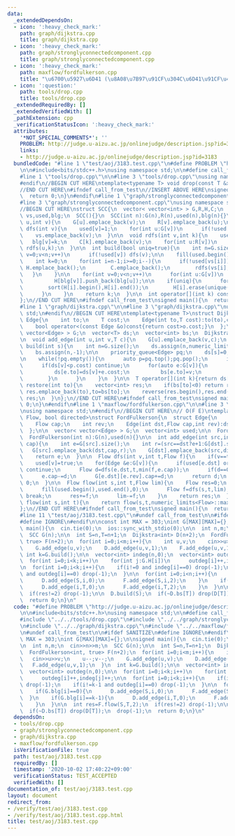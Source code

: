 ```yaml
---
data:
  _extendedDependsOn:
  - icon: ':heavy_check_mark:'
    path: graph/dijkstra.cpp
    title: graph/dijkstra.cpp
  - icon: ':heavy_check_mark:'
    path: graph/stronglyconnectedcomponent.cpp
    title: graph/stronglyconnectedcomponent.cpp
  - icon: ':heavy_check_mark:'
    path: maxflow/fordfulkerson.cpp
    title: "\u6700\u5927\u6D41 (\u8A08\u7B97\u91CF\u304C\u6D41\u91CF\u4F9D\u5B58)"
  - icon: ':question:'
    path: tools/drop.cpp
    title: tools/drop.cpp
  _extendedRequiredBy: []
  _extendedVerifiedWith: []
  _pathExtension: cpp
  _verificationStatusIcon: ':heavy_check_mark:'
  attributes:
    '*NOT_SPECIAL_COMMENTS*': ''
    PROBLEM: http://judge.u-aizu.ac.jp/onlinejudge/description.jsp?id=3183
    links:
    - http://judge.u-aizu.ac.jp/onlinejudge/description.jsp?id=3183
  bundledCode: "#line 1 \"test/aoj/3183.test.cpp\"\n#define PROBLEM \"http://judge.u-aizu.ac.jp/onlinejudge/description.jsp?id=3183\"\
    \n\n#include<bits/stdc++.h>\nusing namespace std;\n\n#define call_from_test\n\
    #line 1 \"tools/drop.cpp\"\n\n#line 3 \"tools/drop.cpp\"\nusing namespace std;\n\
    #endif\n//BEGIN CUT HERE\ntemplate<typename T> void drop(const T &x){cout<<x<<endl;exit(0);}\n\
    //END CUT HERE\n#ifndef call_from_test\n//INSERT ABOVE HERE\nsigned main(){\n\
    \  return 0;\n}\n#endif\n#line 1 \"graph/stronglyconnectedcomponent.cpp\"\n\n\
    #line 3 \"graph/stronglyconnectedcomponent.cpp\"\nusing namespace std;\n#endif\n\
    //BEGIN CUT HERE\nstruct SCC{\n  vector< vector<int> > G,R,H,C;\n  vector<int>\
    \ vs,used,blg;\n  SCC(){}\n  SCC(int n):G(n),R(n),used(n),blg(n){}\n\n  void add_edge(int\
    \ u,int v){\n    G[u].emplace_back(v);\n    R[v].emplace_back(u);\n  }\n\n  void\
    \ dfs(int v){\n    used[v]=1;\n    for(int u:G[v])\n      if(!used[u]) dfs(u);\n\
    \    vs.emplace_back(v);\n  }\n\n  void rdfs(int v,int k){\n    used[v]=1;\n \
    \   blg[v]=k;\n    C[k].emplace_back(v);\n    for(int u:R[v])\n      if(!used[u])\
    \ rdfs(u,k);\n  }\n\n  int build(bool uniq=true){\n    int n=G.size();\n    for(int\
    \ v=0;v<n;v++)\n      if(!used[v]) dfs(v);\n\n    fill(used.begin(),used.end(),0);\n\
    \    int k=0;\n    for(int i=n-1;i>=0;i--){\n      if(!used[vs[i]]){\n       \
    \ H.emplace_back();\n        C.emplace_back();\n        rdfs(vs[i],k++);\n   \
    \   }\n    }\n\n    for(int v=0;v<n;v++)\n      for(int u:G[v])\n        if(blg[v]!=blg[u])\n\
    \          H[blg[v]].push_back(blg[u]);\n\n    if(uniq){\n      for(int i=0;i<k;i++){\n\
    \        sort(H[i].begin(),H[i].end());\n        H[i].erase(unique(H[i].begin(),H[i].end()),H[i].end());\n\
    \      }\n    }\n    return k;\n  }\n\n  int operator[](int k) const{return blg[k];}\n\
    };\n//END CUT HERE\n#ifndef call_from_test\nsigned main(){\n  return 0;\n}\n#endif\n\
    #line 1 \"graph/dijkstra.cpp\"\n\n#line 3 \"graph/dijkstra.cpp\"\nusing namespace\
    \ std;\n#endif\n//BEGIN CUT HERE\ntemplate<typename T>\nstruct Dijkstra{\n  struct\
    \ Edge{\n    int to;\n    T cost;\n    Edge(int to,T cost):to(to),cost(cost){}\n\
    \    bool operator<(const Edge &o)const{return cost>o.cost;}\n  };\n\n  vector<\
    \ vector<Edge> > G;\n  vector<T> ds;\n  vector<int> bs;\n  Dijkstra(int n):G(n){}\n\
    \n  void add_edge(int u,int v,T c){\n    G[u].emplace_back(v,c);\n  }\n\n  void\
    \ build(int s){\n    int n=G.size();\n    ds.assign(n,numeric_limits<T>::max());\n\
    \    bs.assign(n,-1);\n\n    priority_queue<Edge> pq;\n    ds[s]=0;\n    pq.emplace(s,ds[s]);\n\
    \n    while(!pq.empty()){\n      auto p=pq.top();pq.pop();\n      int v=p.to;\n\
    \      if(ds[v]<p.cost) continue;\n      for(auto e:G[v]){\n        if(ds[e.to]>ds[v]+e.cost){\n\
    \          ds[e.to]=ds[v]+e.cost;\n          bs[e.to]=v;\n          pq.emplace(e.to,ds[e.to]);\n\
    \        }\n      }\n    }\n  }\n\n  T operator[](int k){return ds[k];}\n\n  vector<int>\
    \ restore(int to){\n    vector<int> res;\n    if(bs[to]<0) return res;\n    while(~to)\
    \ res.emplace_back(to),to=bs[to];\n    reverse(res.begin(),res.end());\n    return\
    \ res;\n  }\n};\n//END CUT HERE\n#ifndef call_from_test\nsigned main(){\n  return\
    \ 0;\n}\n#endif\n#line 1 \"maxflow/fordfulkerson.cpp\"\n\n#line 3 \"maxflow/fordfulkerson.cpp\"\
    \nusing namespace std;\n#endif\n//BEGIN CUT HERE\n// O(F E)\ntemplate<typename\
    \ Flow, bool directed>\nstruct FordFulkerson{\n  struct Edge{\n    int dst;\n\
    \    Flow cap;\n    int rev;\n    Edge(int dst,Flow cap,int rev):dst(dst),cap(cap),rev(rev){}\n\
    \  };\n\n  vector< vector<Edge> > G;\n  vector<int> used;\n\n  FordFulkerson(){}\n\
    \  FordFulkerson(int n):G(n),used(n){}\n\n  int add_edge(int src,int dst,Flow\
    \ cap){\n    int e=G[src].size();\n    int r=(src==dst?e+1:G[dst].size());\n \
    \   G[src].emplace_back(dst,cap,r);\n    G[dst].emplace_back(src,directed?0:cap,e);\n\
    \    return e;\n  }\n\n  Flow dfs(int v,int t,Flow f){\n    if(v==t) return f;\n\
    \    used[v]=true;\n    for(Edge &e:G[v]){\n      if(used[e.dst] or e.cap==0)\
    \ continue;\n      Flow d=dfs(e.dst,t,min(f,e.cap));\n      if(d==0) continue;\n\
    \      e.cap-=d;\n      G[e.dst][e.rev].cap+=d;\n      return d;\n    }\n    return\
    \ 0;\n  }\n\n  Flow flow(int s,int t,Flow lim){\n    Flow res=0;\n    while(1){\n\
    \      fill(used.begin(),used.end(),0);\n      Flow f=dfs(s,t,lim);\n      if(f==0)\
    \ break;\n      res+=f;\n      lim-=f;\n    }\n    return res;\n  }\n\n  Flow\
    \ flow(int s,int t){\n    return flow(s,t,numeric_limits<Flow>::max()/2);\n  }\n\
    };\n//END CUT HERE\n#ifndef call_from_test\nsigned main(){\n  return 0;\n}\n#endif\n\
    #line 11 \"test/aoj/3183.test.cpp\"\n#undef call_from_test\n\n#ifdef SANITIZE\n\
    #define IGNORE\n#endif\n\nconst int MAX = 303;\nint G[MAX][MAX]={};\n\nsigned\
    \ main(){\n  cin.tie(0);\n  ios::sync_with_stdio(0);\n\n  int n,m;\n  cin>>n>>m;\n\
    \  SCC G(n);\n\n  int S=n,T=n+1;\n  Dijkstra<int> D(n+2);\n  FordFulkerson<int,\
    \ true> F(n+2);\n  for(int i=0;i<m;i++){\n    int u,v;\n    cin>>u>>v;\n    u--;v--;\n\
    \    G.add_edge(u,v);\n    D.add_edge(u,v,1);\n    F.add_edge(u,v,1);\n  }\n \
    \ int k=G.build();\n\n  vector<int> indeg(n,0);\n  vector<int> outdeg(n,0);\n\n\
    \  for(int i=0;i<k;i++)\n    for(int j:G.H[i])\n      outdeg[i]++,indeg[j]++;\n\
    \n  for(int i=0;i<k;i++){\n    if(i!=0 and indeg[i]==0) drop(-1);\n    if(i!=k-1\
    \ and outdeg[i]==0) drop(-1);\n  }\n\n  for(int i=0;i<n;i++){\n    if(G.blg[i]==0){\n\
    \      D.add_edge(S,i,0);\n      F.add_edge(S,i,2);\n    }\n    if(G.blg[i]==k-1){\n\
    \      D.add_edge(i,T,0);\n      F.add_edge(i,T,2);\n    }\n  }\n\n  int res=F.flow(S,T,2);\n\
    \  if(res!=2) drop(-1);\n\n  D.build(S);\n  if(~D.bs[T]) drop(D[T]);\n  drop(-1);\n\
    \  return 0;\n}\n"
  code: "#define PROBLEM \"http://judge.u-aizu.ac.jp/onlinejudge/description.jsp?id=3183\"\
    \n\n#include<bits/stdc++.h>\nusing namespace std;\n\n#define call_from_test\n\
    #include \"../../tools/drop.cpp\"\n#include \"../../graph/stronglyconnectedcomponent.cpp\"\
    \n#include \"../../graph/dijkstra.cpp\"\n#include \"../../maxflow/fordfulkerson.cpp\"\
    \n#undef call_from_test\n\n#ifdef SANITIZE\n#define IGNORE\n#endif\n\nconst int\
    \ MAX = 303;\nint G[MAX][MAX]={};\n\nsigned main(){\n  cin.tie(0);\n  ios::sync_with_stdio(0);\n\
    \n  int n,m;\n  cin>>n>>m;\n  SCC G(n);\n\n  int S=n,T=n+1;\n  Dijkstra<int> D(n+2);\n\
    \  FordFulkerson<int, true> F(n+2);\n  for(int i=0;i<m;i++){\n    int u,v;\n \
    \   cin>>u>>v;\n    u--;v--;\n    G.add_edge(u,v);\n    D.add_edge(u,v,1);\n \
    \   F.add_edge(u,v,1);\n  }\n  int k=G.build();\n\n  vector<int> indeg(n,0);\n\
    \  vector<int> outdeg(n,0);\n\n  for(int i=0;i<k;i++)\n    for(int j:G.H[i])\n\
    \      outdeg[i]++,indeg[j]++;\n\n  for(int i=0;i<k;i++){\n    if(i!=0 and indeg[i]==0)\
    \ drop(-1);\n    if(i!=k-1 and outdeg[i]==0) drop(-1);\n  }\n\n  for(int i=0;i<n;i++){\n\
    \    if(G.blg[i]==0){\n      D.add_edge(S,i,0);\n      F.add_edge(S,i,2);\n  \
    \  }\n    if(G.blg[i]==k-1){\n      D.add_edge(i,T,0);\n      F.add_edge(i,T,2);\n\
    \    }\n  }\n\n  int res=F.flow(S,T,2);\n  if(res!=2) drop(-1);\n\n  D.build(S);\n\
    \  if(~D.bs[T]) drop(D[T]);\n  drop(-1);\n  return 0;\n}\n"
  dependsOn:
  - tools/drop.cpp
  - graph/stronglyconnectedcomponent.cpp
  - graph/dijkstra.cpp
  - maxflow/fordfulkerson.cpp
  isVerificationFile: true
  path: test/aoj/3183.test.cpp
  requiredBy: []
  timestamp: '2020-10-02 17:40:22+09:00'
  verificationStatus: TEST_ACCEPTED
  verifiedWith: []
documentation_of: test/aoj/3183.test.cpp
layout: document
redirect_from:
- /verify/test/aoj/3183.test.cpp
- /verify/test/aoj/3183.test.cpp.html
title: test/aoj/3183.test.cpp
---
```

